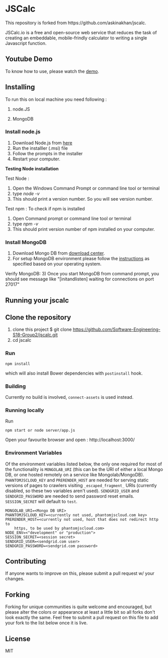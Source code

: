 # JSCalc

<p>This repository is forked from https://github.com/askinakhan/jscalc.

JSCalc.io is a free and open-source web service that reduces the task of creating an embeddable, mobile-frindly calculator to writing a single Javascript function.</p>

<h2> Youtube Demo </h2>
To know how to use, please watch the <a href="https://www.youtube.com/watch?v=rZ4JfD-YdZY&list=RDrZ4JfD-YdZY">demo</a>.

## Installing

To run this on local machine you need following :

1) node.JS

2) MongoDB


### Install node.js

1) Download Node.js from <a href = "https://nodejs.org/en/download/">here</a>
2) Run the installler (.msi) file
3) Follow the prompts in the installer 
4) Restart your computer.

<b>Testing Node installation</b>

Test Node : 
1) Open the Windows Command Prompt or command line tool or terminal
2) type <i> node -v </i>
3) This should print a version number. So you will see version number.

Test npm : 
To check if npm is installed 
1) Open Command prompt or command line tool or terminal
2) type <i> npm -v </i>
3) This should print version number of npm installed on your computer.

### Install MongoDB

1) Download Mongo DB from <a href="https://www.mongodb.com/download-center?_ga=2.33066110.1905691052.1524679894-1233068672.1520485505#production">download center</a>.
2) For setup MongoDB environment please follow the <a href="https://docs.mongodb.com/manual/tutorial/install-mongodb-on-windows/">instructions</a> as specified based on your operating system.

Verify MongoDB:
3) Once you start MongoDB from command prompt, you should see message like "[initandlisten] waiting for connections on port 27017"

<h2> Running your jscalc</h2> 

## Clone the repository 

1) clone this project $ git clone https://github.com/Software-Engineering-S18-Group2/jscalc.git
2) cd jscalc

### Run

    npm install

which will also install Bower dependencies with `postinstall` hook.

### Building

Currently no build is involved, `connect-assets` is used instead.

### Running locally

Run

    npm start or node server/app.js

Open your favourite browser and open : http://localhost:3000/ 
    

### Environment Variables

Of the environment variables listed below, the only one required for most of the functionality is `MONGOLAB_URI` (this can be the URI of either a local Mongo DB, or one hosted remotely on a service like Mongolab/MongoDB). `PHANTOMJSCLOUD_KEY` and `PRERENDER_HOST` are needed for serving static versions of pages to crawlers visiting `_escaped_fragment_` URIs (currently disabled, so these two variables aren't used). `SENDGRID_USER` and `SENDGRID_PASSWORD` are needed to send password reset emails. `SESSION_SECRET` will default to `test`.

    MONGOLAB_URI=<Mongo DB URI>
    PHANTOMJSCLOUD_KEY=<currently not used, phantomjscloud.com key>
    PRERENDER_HOST=<currently not used, host that does not redirect http to
        https, to be used by phantomjscloud.com>
    NODE_ENV=<"development" or "production">
    SESSION_SECRET=<session secret>
    SENDGRID_USER=<sendgrid.com user>
    SENDGRID_PASSWORD=<sendgrid.com password>
 
<h2>Contributing</h2>
If anyone wants to improve on this, please submit a pull request w/ your changes.

<h2> Forking </h2>
Forking for unique communities is quite welcome and encouraged, but please alter the colors or appearance at least a little bit so all forks don't look exactly the same. Feel free to submit a pull request on this file to add your fork to the list below once it is live.
    

## License

MIT
